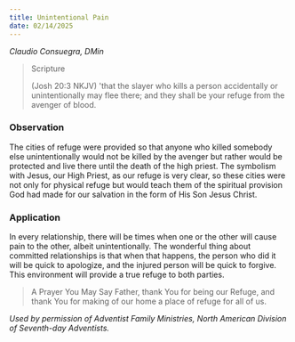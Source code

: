 ```yaml
---
title: Unintentional Pain
date: 02/14/2025
---
```


_Claudio Consuegra, DMin_

> <p>Scripture</p>
> (Josh 20:3 NKJV) 'that the slayer who kills a person accidentally or unintentionally may flee there; and they shall be your refuge from the avenger of blood.

### Observation

The cities of refuge were provided so that anyone who killed somebody else unintentionally would not be killed by the avenger but rather would be protected and live there until the death of the high priest. The symbolism with Jesus, our High Priest, as our refuge is very clear, so these cities were not only for physical refuge but would teach them of the spiritual provision God had made for our salvation in the form of His Son Jesus Christ.

### Application

In every relationship, there will be times when one or the other will cause pain to the other, albeit unintentionally. The wonderful thing about committed relationships is that when that happens, the person who did it will be quick to apologize, and the injured person will be quick to forgive. This environment will provide a true refuge to both parties.

> <callout>A Prayer You May Say</callout>
> Father, thank You for being our Refuge, and thank You for making of our home a place of refuge for all of us.

_Used by permission of Adventist Family Ministries, North American Division of Seventh-day Adventists._